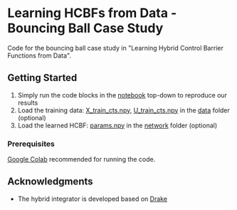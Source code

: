 # Learning HCBFs from Data - Bouncing Ball Case Study

Code for the bouncing ball case study in "Learning Hybrid Control Barrier Functions from Data".

## Getting Started

1. Simply run the code blocks in the [notebook](https://github.com/unstable-zeros/learning-hcbfs/blob/main/bouncing_ball_for_share/bouncing_ball_for_share.ipynb) top-down to reproduce our results
2. Load the training data: [X_train_cts.npy](https://github.com/unstable-zeros/learning-hcbfs/blob/main/bouncing_ball_for_share/data/X_train_cts.npy), [U_train_cts.npy](https://github.com/unstable-zeros/learning-hcbfs/blob/main/bouncing_ball_for_share/data/U_train_cts.npy) in the [data](https://github.com/unstable-zeros/learning-hcbfs/tree/main/bouncing_ball_for_share/data) folder (optional)
3. Load the learned HCBF: [params.npy](https://github.com/unstable-zeros/learning-hcbfs/tree/main/bouncing_ball_for_share/network) in the [network](https://github.com/unstable-zeros/learning-hcbfs/tree/main/bouncing_ball_for_share/network) folder (optional)


### Prerequisites

[Google Colab](https://colab.research.google.com/) recommended for running the code.

## Acknowledgments

* The hybrid integrator is developed based on [Drake](https://drake.mit.edu/)
